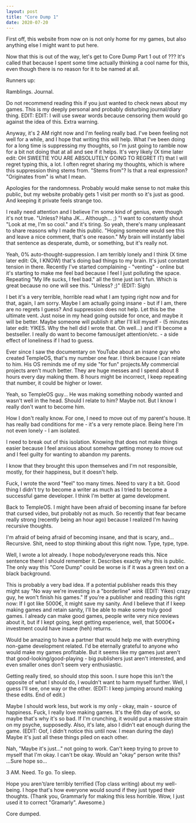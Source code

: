 ```yaml
---
layout: post
title: "Core Dump 1"
date: 2020-07-20
---
```


First off, this website from now on is not only home for my games, but also anything else I might want to put here.

Now that this is out of the way, let's get to Core Dump Part 1 out of ???
It's called that because I spent some time actually thinking a cool name for this, even though there is no reason for it to be named at all.

Runners up:

Ramblings.
Journal.

Do not recommend reading this if you just wanted to check news about my games. This is my deeply personal and probably disturbing journal/diary thing.
EDIT: EDIT: I will use swear words because censoring them would go against the idea of this. Extra warning.

Anyway, it's 2 AM right now and I'm feeling really bad. I've been feeling not well for a while, and I hope that writing this will help.
What I've been doing for a long time is suppressing my thoughts, so I'm just going to ramble now for a bit not doing that at all and see if it helps.
It's very likely (X time later edit: OH SWEETIE YOU ARE ABSOLUTELY GOING TO REGRET IT) that I will regret typing this, a lot. I often regret sharing my thoughts, which is where this suppression thing stems from. "Stems from"? Is that a real expression? "Originates from" is what I mean.

Apologies for the randomness. Probably would make sense to not make this public, but my website probably gets 1 visit per month so it's just as good. And keeping it private feels strange too.

I really need attention and I believe I'm some kind of genius, even though it's not true. "Unless? Haha JK... Although... ;)
"I want to constantly shout "Look at me, I'm so cool." and it's tiring. So yeah, there's many unpleasant to share reasons why I made this public.
"Hoping someone would see this and leave a nice comment, that's one reason." My brain will instantly label that sentence as desperate, dumb, or something, but it's really not. 

Yeah, 0% auto-thought-suppression.
I am terribly lonely and I think (X time later edit: Ok, I KNOW) that's doing bad things to my brain. It's just constant tension in there. Recently I've started complaining - "venting" - online but it's starting to make me feel bad because I feel I just polluting the space.
Repeating "My life sucks, I feel bad." all the time just isn't fun. Which is great because no one will see this. "Unless? ;)" (EDIT: Sigh)

I bet it's a very terrible, horrible read what I am typing right now and for that, again, I am sorry. Maybe I am actually going insane - but if I am, there are no regrets I guess? And suppression does not help. Let this be the ultimate vent. Just noise in my head going outside for once, and maybe it will be better. Maybe someone will publish it after I'll kill myself - (5 minutes later edit: YIKES. Why the hell did I wrote that. Oh well...) and it'll become a bestseller. I really do want to become famous/get attention/etc. - a side effect of loneliness if I had to guess.

Ever since I saw the documentary on YouTube about an insane guy who created TempleOS, that's my number one fear. I think because I can relate to him. His OS reminds me of my side "for fun" projects.My commercial projects aren't much better. They are huge messes and I spend about 8 hours every day making them. 8 hours might be incorrect, I keep repeating that number, it could be higher or lower.

Yeah, so TempleOS guy... He was making something nobody wanted and wasn't well in the head. Should I relate to him? Maybe not. But I know I really don't want to become him.

How I don't really know. For one, I need to move out of my parent's house. It has really bad conditions for me - it's a very remote place. Being here I'm not even lonely - I am isolated.

I need to break out of this isolation. Knowing that does not make things easier because I feel anxious about somehow getting money to move out and I feel guilty for wanting to abandon my parents.

I know that they brought this upon themselves and I'm not responsible, mostly, for their happiness, but it doesn't help.

Fuck, I wrote the word "feel" too many times. Need to vary it a bit. Good thing I didn't try to become a writer as much as I tried to become a successful game developer. I think I'm better at game development.

Back to TempleOS. I might have been afraid of becoming insane far before that cursed video, but probably not as much. So recently that fear became really strong (recently being an hour ago) because I realized I'm having recursive thoughts.

I'm afraid of being afraid of becoming insane, and that is scary, and... Recursive. Shit, need to stop thinking about this right now. Type, type, type.

Well, I wrote a lot already. I hope nobody/everyone reads this. Nice sentence there! I should remember it. Describes exactly why this is public. The only way this "Core Dump" could be worse is if it was a green text on a black background. 

This is probably a very bad idea. If a potential publisher reads this they might say "No way we're investing in a "borderline" *wink* (EDIT: Yikes) crazy guy, he won't finish his games." If you're a publisher and reading this right now: If I got like 5000€, it might save my sanity.
And I believe that if I keep making games and retain sanity, I'll be able to make some truly good games. I already can make good games, people write very nice reviews about it, but if I kept going, kept getting experience, well, that 5000€+ investment could have insane (heh) returns.

Would be amazing to have a partner that would help me with everything non-game development related. I'd be eternally grateful to anyone who would make my games profitable.
But it seems like my games just aren't that good-looking/good-playing - big publishers just aren't interested, and even smaller ones don't seem very enthusiastic.

Getting really tired, so should stop this soon. I sure hope this isn't the opposite of what I should do, I wouldn't want to harm myself further.
Well, I guess I'll see, one way or the other. (EDIT: I keep jumping around making these edits. End of edit.)

Maybe I should work less, but work is my only - okay, main - source of happiness. Fuck, I really love making games.
It's the 6th day of work, so maybe that's why it's so bad. If I'm crunching, it would put a massive strain on my psyche, supposedly.
Also, it's late, also I didn't eat enough during the game. (EDIT: Oof, I didn't notice this until now. I mean during the day) Maybe it's just all these things piled on each other.

Nah, "Maybe it's just..." not going to work. Can't keep trying to prove to myself that I'm okay. I can't be okay. Would an "okay" person write this? ...Sure hope so...

3 AM. Need. To go. To sleep.

Hope you aren't/are terribly terrified (Top class writing) about my well-being. I hope that's how everyone would sound if they just typed their thoughts. (Thank you, Grammarly for making this less horrible. Wow, I just used it to correct "Gramarly". Awesome.)

Core dumped.
